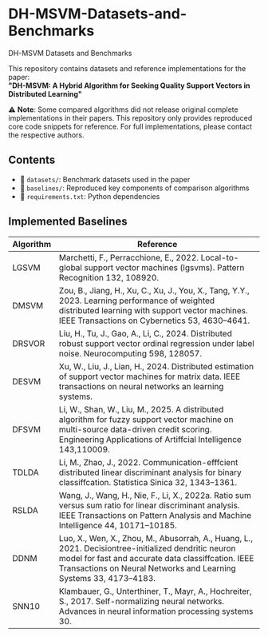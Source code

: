 # DH-MSVM-Datasets-and-Benchmarks
DH-MSVM Datasets and Benchmarks

This repository contains datasets and reference implementations for the paper:  
**"DH-MSVM: A Hybrid Algorithm for Seeking Quality Support Vectors in Distributed Learning"**  

⚠ **Note**: Some compared algorithms did not release original complete implementations in their papers. This repository only provides reproduced core code snippets for reference. For full implementations, please contact the respective authors.

## Contents
- 📁 `datasets/`: Benchmark datasets used in the paper
- 📁 `baselines/`: Reproduced key components of comparison algorithms  
- 📄 `requirements.txt`: Python dependencies  

## Implemented Baselines
| Algorithm       | Reference                          |
|-----------------|------------------------------------|
| LGSVM | Marchetti, F., Perracchione, E., 2022. Local-to-global support vector machines (lgsvms). Pattern Recognition 132, 108920.|
| DMSVM           | Zou, B., Jiang, H., Xu, C., Xu, J., You, X., Tang, Y.Y., 2023. Learning performance of weighted distributed learning with support vector machines. IEEE Transactions on Cybernetics 53, 4630–4641.|
| DRSVOR       | Liu, H., Tu, J., Gao, A., Li, C., 2024. Distributed robust support vector ordinal regression under label noise. Neurocomputing 598, 128057.|
| DESVM       | Xu, W., Liu, J., Lian, H., 2024. Distributed estimation of support vector machines for matrix data. IEEE transactions on neural networks an learning systems. |
| DFSVM       | Li, W., Shan, W., Liu, M., 2025. A distributed algorithm for fuzzy support vector machine on multi-source data-driven credit scoring. Engineering Applications of Artiffcial Intelligence 143,110009.|
| TDLDA |Li, M., Zhao, J., 2022. Communication-efffcient distributed linear discriminant analysis for binary classiffcation. Statistica Sinica 32, 1343–1361.|
| RSLDA        |Wang, J., Wang, H., Nie, F., Li, X., 2022a. Ratio sum versus sum ratio for linear discriminant analysis. IEEE Transactions on Pattern Analysis and Machine Intelligence 44, 10171–10185. |
| DDNM        | Luo, X., Wen, X., Zhou, M., Abusorrah, A., Huang, L., 2021. Decisiontree-initialized dendritic neuron model for fast and accurate data classiffcation. IEEE Transactions on Neural Networks and Learning Systems 33, 4173–4183. |
| SNN10       | Klambauer, G., Unterthiner, T., Mayr, A., Hochreiter, S., 2017. Self-normalizing neural networks. Advances in neural information processing systems 30.|
